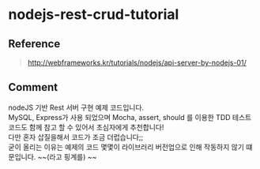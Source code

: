 # nodejs-rest-crud-tutorial

## Reference 
> http://webframeworks.kr/tutorials/nodejs/api-server-by-nodejs-01/
## Comment
 nodeJS 기반 Rest 서버 구현 예제 코드입니다.  
 MySQL, Express가 사용 되었으며  Mocha, assert, should 를 이용한 TDD 테스트코드도 함께 참고 할 수 있어서 초심자에게 추천합니다!  
 다만 혼자 삽질을해서 코드가 조금 더럽습니다;;   
 굳이 올리는 이유는 예제의 코드 몇몇이 라이브러리 버전업으로 인해 작동하지 않기 떄문입니다. ~~(라고 핑계를) ~~
